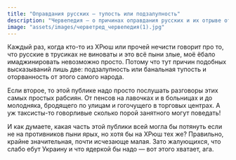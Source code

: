 ```yaml
---
title: "Оправдания русских — тупость или подзалупность"
description: "Червепедия — о причинах оправдания русских и их отрыве от реальности"
image: "assets/images/черветред_червепедия(1).jpg"
---
```


<p>Каждый раз, когда кто-то из ХРюш или прочей нечисти говорит про то, что русские в трусиках не виноваты и это всё пыни злые, моё ёбало имаджинировать невозможно просто. Потому что тут причин подобных высказываний лишь две: подзалупность или банальная тупость и оторванность от этого самого народа.</p>

<p>Если второе, то этой публике надо просто послушать разговоры этих самых простых рабсиян. От пенсов на лавочках и в больницах и до молодняка, бродящего по улицам и гогочущего в торговых центрах. А уж таксисты-то говорливые сколько порой занятного могут поведать!</p>

<p>И как думаете, какая часть этой публики всей могла бы потянуть если не на противников пыни ярых, но хотя бы на ХРюш тех же? Правильно, крайне значительная, почти исчезающе малая. Зато жалующихся, что слабо ебут Украину и что ядеркой бы надо — вот этого хватает, ага.</p>